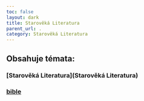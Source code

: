 ```yaml
---
toc: false
layout: dark
title: Starověká Literatura 
parent_url: . 
category: Starověká Literatura 
---
```


## Obsahuje témata: 

### [Starověká Literatura](Starověká Literatura) 

### [bible](bible) 
